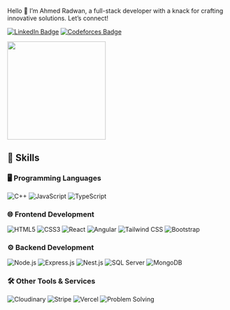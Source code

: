 Hello 👋
I’m Ahmed Radwan, a full-stack developer with a knack for crafting innovative solutions. Let’s connect!

[![LinkedIn Badge](https://img.shields.io/badge/LinkedIn-0077B5?style=for-the-badge&logo=linkedin&logoColor=white)](https://www.linkedin.com/in/ahmedradwan0/)
[![Codeforces Badge](https://img.shields.io/badge/Codeforces-FDCC00?style=for-the-badge&logo=codeforces&logoColor=white)](https://codeforces.com/profile/aahmedrradwan00)


<a href="https://github.com/aahmedrradwan00">
<!--   <img height="225" src="https://github-readme-stats.vercel.app/api?username=aahmedrradwan00&show_icons=true&theme=dark&include_all_commits=true&count_private=true"/> -->
  <img height="225" src="https://github-readme-stats.vercel.app/api/top-langs/?username=aahmedrradwan00&theme=dark"/>
</a>

## 💼 Skills

### 🖥️ Programming Languages
![C++](https://img.shields.io/badge/C++-00599C?style=for-the-badge&logo=c%2B%2B&logoColor=white)
![JavaScript](https://img.shields.io/badge/JavaScript-323330?style=for-the-badge&logo=javascript&logoColor=F7DF1E)
![TypeScript](https://img.shields.io/badge/TypeScript-007ACC?style=for-the-badge&logo=typescript&logoColor=white)

### 🌐 Frontend Development
![HTML5](https://img.shields.io/badge/HTML5-E34F26?style=for-the-badge&logo=html5&logoColor=white)
![CSS3](https://img.shields.io/badge/CSS3-1572B6?style=for-the-badge&logo=css3&logoColor=white)
![React](https://img.shields.io/badge/React-20232A?style=for-the-badge&logo=react&logoColor=61DAFB)
![Angular](https://img.shields.io/badge/Angular-DD0031?style=for-the-badge&logo=angular&logoColor=white)
![Tailwind CSS](https://img.shields.io/badge/Tailwind%20CSS-06B6D4?style=for-the-badge&logo=tailwind-css&logoColor=white)
![Bootstrap](https://img.shields.io/badge/Bootstrap-7952B3?style=for-the-badge&logo=bootstrap&logoColor=white)

### ⚙️ Backend Development
![Node.js](https://img.shields.io/badge/Node.js-339933?style=for-the-badge&logo=nodedotjs&logoColor=white)
![Express.js](https://img.shields.io/badge/Express.js-000000?style=for-the-badge&logo=express&logoColor=white)
![Nest.js](https://img.shields.io/badge/Nest.js-E0234E?style=for-the-badge&logo=nestjs&logoColor=white)
![SQL Server](https://img.shields.io/badge/SQL%20Server-CC2927?style=for-the-badge&logo=microsoft-sql-server&logoColor=white)
![MongoDB](https://img.shields.io/badge/MongoDB-47A248?style=for-the-badge&logo=mongodb&logoColor=white)

### 🛠️ Other Tools & Services
![Cloudinary](https://img.shields.io/badge/Cloudinary-3448C5?style=for-the-badge&logo=cloudinary&logoColor=white)
![Stripe](https://img.shields.io/badge/Stripe-008CDD?style=for-the-badge&logo=stripe&logoColor=white)
![Vercel](https://img.shields.io/badge/Vercel-000000?style=for-the-badge&logo=vercel&logoColor=white)
![Problem Solving](https://img.shields.io/badge/Problem%20Solving-FFD700?style=for-the-badge&logo=lightbulb&logoColor=black)


<!-- <div>
  ### Popular Repositories

[![Repo 1](https://github-readme-stats.vercel.app/api/pin/?username=aahmedrradwan00&repo=Neomart&theme=dark)](https://github.com/aahmedrradwan00/Neomart)
[![Repo 2](https://github-readme-stats.vercel.app/api/pin/?username=aahmedrradwan00&repo=NTI-Summer-training&theme=dark)](https://github.com/aahmedrradwan00/NTI-Summer-training)

</div> -->
